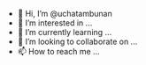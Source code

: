 - 👋 Hi, I’m @uchatambunan
- 👀 I’m interested in ...
- 🌱 I’m currently learning ...
- 💞️ I’m looking to collaborate on ...
- 📫 How to reach me ...

<!---
uchatambunan/uchatambunan is a ✨ special ✨ repository because its `README.md` (this file) appears on your GitHub profile.
You can click the Preview link to take a look at your changes.
--->
